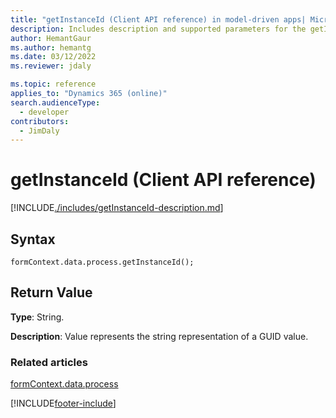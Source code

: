 ```yaml
---
title: "getInstanceId (Client API reference) in model-driven apps| MicrosoftDocs"
description: Includes description and supported parameters for the getInstanceId method.
author: HemantGaur
ms.author: hemantg
ms.date: 03/12/2022
ms.reviewer: jdaly

ms.topic: reference
applies_to: "Dynamics 365 (online)"
search.audienceType: 
  - developer
contributors:
  - JimDaly
---
```

# getInstanceId (Client API reference)



[!INCLUDE[./includes/getInstanceId-description.md](./includes/getInstanceId-description.md)]

## Syntax

`formContext.data.process.getInstanceId();`

## Return Value

**Type**: String. 

**Description**: Value represents the string representation of a GUID value.

### Related articles

[formContext.data.process](../../formContext-data-process.md)

[!INCLUDE[footer-include](../../../../../../includes/footer-banner.md)]
